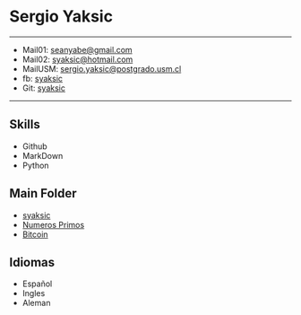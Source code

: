 Sergio Yaksic
=============

-----------------------------

- Mail01: seanyabe@gmail.com 
- Mail02: syaksic@hotmail.com 
- MailUSM: sergio.yaksic@postgrado.usm.cl   
- fb: [syaksic](fb.com/syaksic)
- Git: [syaksic](https://github.com/syaksic)

-----------------------------

Skills
------

- Github
- MarkDown
- Python

Main Folder
-----------

- [syaksic][syaksic]
- [Numeros Primos][primes]
- [Bitcoin][21btc]

[21btc]: https://github.com/syaksic/21bitcoin
[syaksic]: https://github.com/syaksic/syaksic
[primes]: https://github.com/syaksic/syaksic/primes


Idiomas
-------

* Español
* Ingles
* Aleman

